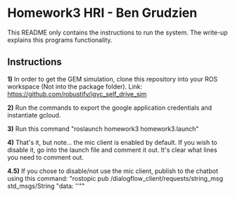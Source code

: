 # Homework3 HRI - Ben Grudzien

This README only contains the instructions to run the system. The write-up explains this programs functionality.

## Instructions

**1)** In order to get the GEM simulation, clone this repository into your ROS workspace (Not into the package folder). Link: https://github.com/robustify/igvc_self_drive_sim

**2)** Run the commands to export the google application credentials and instantiate gcloud.

**3)** Run this command "roslaunch homework3 homework3.launch"

**4)** That's it, but note... the mic client is enabled by default. If you wish to disable it, go into the launch file and comment it out. It's clear what lines you need to comment out.

**4.5)** If you chose to disable/not use the mic client, publish to the chatbot using this command: "rostopic pub /dialogflow_client/requests/string_msg std_msgs/String "data: ''""
